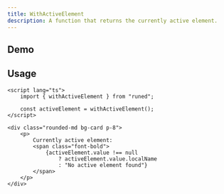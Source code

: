 ```yaml
---
title: WithActiveElement
description: A function that returns the currently active element.
---
```


<script>
import { WithActiveElementDemo } from '$lib/components/demos';
</script>

## Demo

<WithActiveElementDemo />

## Usage

```svelte
<script lang="ts">
	import { withActiveElement } from "runed";

	const activeElement = withActiveElement();
</script>

<div class="rounded-md bg-card p-8">
	<p>
		Currently active element:
		<span class="font-bold">
			{activeElement.value !== null
				? activeElement.value.localName
				: "No active element found"}
		</span>
	</p>
</div>
```
